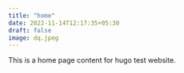 ```yaml
---
title: "home"
date: 2022-11-14T12:17:35+05:30
draft: false
image: dq.jpeg
---
```


This is a home page content for hugo test website.